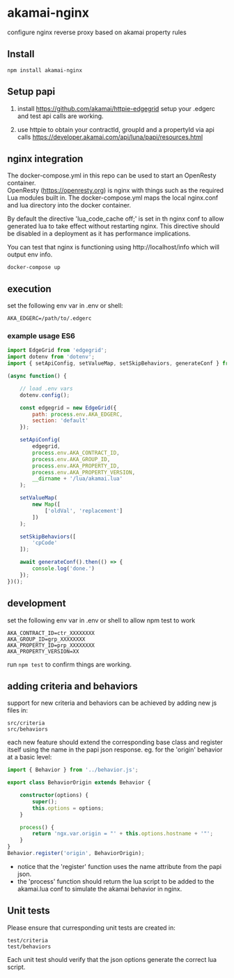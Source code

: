 # akamai-nginx
configure nginx reverse proxy based on akamai property rules

## Install
`npm install akamai-nginx`

## Setup papi
1. install https://github.com/akamai/httpie-edgegrid 
setup your .edgerc and test api calls are working.

2. use httpie to obtain your contractId, groupId and 
a propertyId via api calls 
https://developer.akamai.com/api/luna/papi/resources.html

## nginx integration
The docker-compose.yml in this repo can be used to start an OpenResty container.  
OpenResty (https://openresty.org) is nginx with things such as the required Lua modules built in.
The docker-compose.yml maps the local nginx.conf and lua directory into the docker container.  

By default the directive 'lua_code_cache off;' is set in th nginx conf to allow generated lua 
to take effect without restarting nginx.  This directive should be disabled in a deployment as it has performance implications.

You can test that nginx is functioning using http://localhost/info which will output env info.

```docker-compose up```

## execution
set the following env var in .env or shell:

    AKA_EDGERC=/path/to/.edgerc
    
### example usage ES6
```javascript
import EdgeGrid from 'edgegrid';
import dotenv from 'dotenv';
import { setApiConfig, setValueMap, setSkipBehaviors, generateConf } from './index.js';

(async function() {

    // load .env vars
    dotenv.config();

    const edgegrid = new EdgeGrid({
        path: process.env.AKA_EDGERC,
        section: 'default'
    });

    setApiConfig(
        edgegrid,
        process.env.AKA_CONTRACT_ID,
        process.env.AKA_GROUP_ID,
        process.env.AKA_PROPERTY_ID,
        process.env.AKA_PROPERTY_VERSION,
        __dirname + '/lua/akamai.lua'
    );

    setValueMap(
        new Map([
            ['oldVal', 'replacement']
        ])
    );

    setSkipBehaviors([
        'cpCode'
    ]);

    await generateConf().then(() => {
        console.log('done.')
    });
})();
````
## development
set the following env var in .env or shell to allow npm test to work

    AKA_CONTRACT_ID=ctr_XXXXXXXX
    AKA_GROUP_ID=grp_XXXXXXXX
    AKA_PROPERTY_ID=prp_XXXXXXXX
    AKA_PROPERTY_VERSION=XX

run `npm test` to confirm things are working.

## adding criteria and behaviors
support for new criteria and behaviors can be achieved by adding new js files in:

```
src/criteria
src/behaviors

```
each new feature should extend the corresponding base class and register itself using the name in the papi json response. 
eg. for the 'origin' behavior at a basic level:

```typescript
import { Behavior } from '../behavior.js';

export class BehaviorOrigin extends Behavior {

    constructor(options) {
        super();
        this.options = options;
    }

    process() {
        return 'ngx.var.origin = "' + this.options.hostname + '"';
    }
}
Behavior.register('origin', BehaviorOrigin);
```
- notice that the 'register' function uses the name attribute from the papi json.
- the 'process' function should return the lua script to be added to the akamai.lua conf to simulate the akamai behavior in nginx.

## Unit tests
Please ensure that curresponding unit tests are created in:
```
test/criteria
test/behaviors
```
Each unit test should verify that the json options generate the correct lua script.